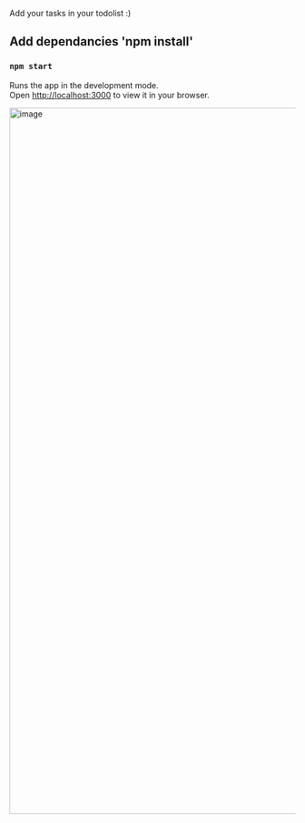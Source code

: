 Add your tasks in your todolist :) 

## Add dependancies 'npm install'


### `npm start`
Runs the app in the development mode.\
Open [http://localhost:3000](http://localhost:3000) to view it in your browser.


<img width="1241" alt="image" src="https://github.com/florafrenot/react-todolist/assets/118277009/4813f5b0-7c4e-4d80-bdb1-9a1e73a2c1f7">
